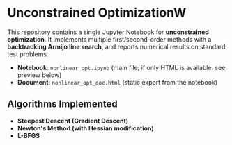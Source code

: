 # Unconstrained OptimizationW

This repository contains a single Jupyter Notebook for **unconstrained optimization**. It implements multiple first/second-order methods with a **backtracking Armijo line search**, and reports numerical results on standard test problems.

- **Notebook**: `nonlinear_opt.ipynb` (main file; if only HTML is available, see preview below)
- **Document**: `nonlinear_opt_doc.html` (static export from the notebook)

## Algorithms Implemented
- **Steepest Descent (Gradient Descent)**
- **Newton's Method (with Hessian modification)**
- **L-BFGS** 
